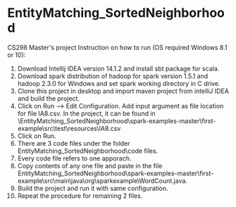 # EntityMatching_SortedNeighborhood
CS298 Master's project
 Instruction on how to run (OS required Windows 8.1 or 10):
 1. Download Intellij IDEA version 14.1.2 and install sbt package for scala.
 2. Download spark distribution of hadoop for spark version 1.5.1 and hadoop 2.3.0 for Windows and set spark working directory in C drive.
 3. Clone this project in desktop and import maven project from intelliJ IDEA and build the project.
 4. Click on Run --> Edit Configuration. Add input argument as file location for file IA8.csv. In the project, it can be found in \EntityMatching_SortedNeighborhood\spark-examples-master\first-example\src\test\resources\IA8.csv
 5. Click on Run.
 6. There are 3 code files under the folder EntityMatching_SortedNeighborhood\code files.
 7. Every code file refers to one apporach. 
 8. Copy contents of any one file and paste in the file EntityMatching_SortedNeighborhood\spark-examples-master\first-example\src\main\java\org\sparkexample\WordCount.java.
 9. Build the project and run it with same configuration.
 10. Repeat the procedure for remaining 2 files.
